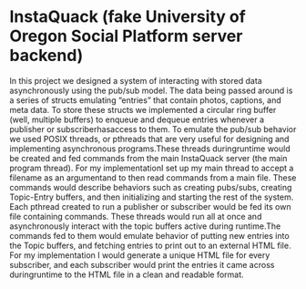 # InstaQuack (fake University of Oregon Social Platform server backend)

In this project we designed a system of interacting with stored data asynchronously using the pub/sub model. 
The data being passed around is a series of structs emulating “entries” that contain photos, captions, and meta data. 
To store these structs we implemented a circular ring buffer (well, multiple buffers) to enqueue and dequeue entries 
whenever a publisher or subscriberhasaccess to them. To emulate the pub/sub behavior we used POSIX threads, or pthreads 
that are very useful for designing and implementing asynchronous programs.These threads duringruntime would be created 
and fed commands from the main InstaQuack server (the main program thread). For my implementationI set up my main thread 
to accept a filename as an argumentand to then read commands  from  a  main  file.  These  commands  would  describe 
behaviors  such  as  creating  pubs/subs, creating Topic-Entry buffers, and then initializing and starting the rest of 
the system. Each pthread created to run a publisher or subscriber  would  be  fed its  own  file  containing  commands.
These  threads  would run  all  at  once and asynchronously interact with the topic buffers active during runtime.The commands 
fed to them would emulate behavior of putting new entries into the Topic buffers, and fetching entries to print out to an 
external HTML file. For my implementation I would generate a unique HTML file for every subscriber, and each subscriber would
print the entries it came across duringruntime to the HTML file in a clean and readable format.
